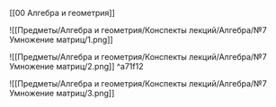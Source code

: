 [[00 Алгебра и геометрия]]

![[Предметы/Алгебра и геометрия/Конспекты лекций/Алгебра/№7 Умножение матриц/1.png]]

![[Предметы/Алгебра и геометрия/Конспекты лекций/Алгебра/№7 Умножение матриц/2.png]] ^a71f12

![[Предметы/Алгебра и геометрия/Конспекты лекций/Алгебра/№7 Умножение матриц/3.png]]
